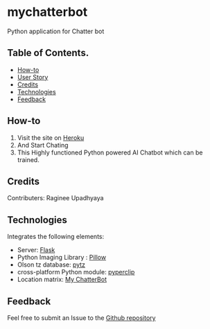 # mychatterbot
Python application for Chatter bot

## Table of Contents.
- [How-to](#How-to)
- [User Story](#User-Story)
- [Credits](#credits)
- [Technologies](#Technologies)
- [Feedback](#Feedback)

## How-to
<ol>
    <li>Visit the site on <a href="">Heroku</a></li>
    <li>And Start Chating </li>
    <li>This Highly functioned Python powered AI Chatbot which can be trained.</li>

</ol>

## Credits
Contributers: Raginee Upadhyaya

## Technologies
Integrates the following elements:
<ul>
    <li>Server: <a href="https://flask.palletsprojects.com/en/2.2.x/">Flask</a></li>
    <li>Python Imaging Library : <a href="https://pillow.readthedocs.io/en/stable/installation.html">Pillow</a></li>
    <li>Olson tz database: <a href="https://pypi.org/project/pytz/">pytz</a></li>
    <li>cross-platform Python module: <a href="https://pypi.org/project/paperclip/">pyperclip</a></li>
    <li>Location matrix: <a href="https://github.com/ru14/mychatterbot">My ChatterBot</a></li>   
</ul>

## Feedback

Feel free to submit an Issue to the <a href="https://github.com/ru14/mychatterbot">Github repository</a>